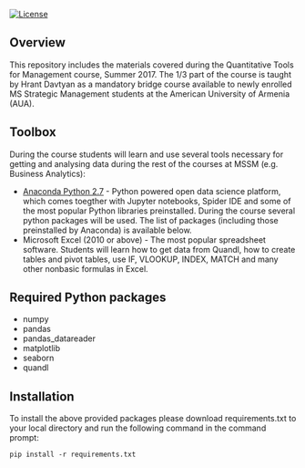 [![License](https://img.shields.io/badge/License-Apache%202.0-blue.svg)](https://opensource.org/licenses/Apache-2.0)

## Overview
This repository includes the materials covered during the Quantitative Tools for Management course, Summer 2017.
The 1/3 part of the course is taught by Hrant Davtyan as a mandatory bridge course available to newly enrolled MS Strategic Management students at the American University of Armenia (AUA). 

## Toolbox
During the course students will learn and use several tools necessary for getting and analysing data during the rest of the courses at MSSM (e.g. Business Analytics):

- [Anaconda Python 2.7](https://www.continuum.io/downloads) - Python powered open data science platform, which comes toegther with Jupyter notebooks, Spider IDE and some of the most popular Python libraries preinstalled. During the course several python packages will be used. The list of packages (including those preinstalled by Anaconda) is available below.
- Microsoft Excel (2010 or above) - The most popular spreadsheet software. Students will learn how to get data from Quandl, how to create tables and pivot tables, use IF, VLOOKUP, INDEX, MATCH and many other nonbasic formulas in Excel. 

## Required Python packages
- numpy
- pandas
- pandas_datareader
- matplotlib
- seaborn
- quandl
 
## Installation 
To install the above provided packages please download requirements.txt to your local directory and run the following command in the command prompt:

```
pip install -r requirements.txt
```
